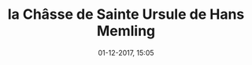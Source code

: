 ---
title: la Châsse de Sainte Ursule de Hans Memling
titleone: '<ruby><rb lang="fr">La&#160;Châsse&#160;de&#160;Sainte Ursule</rb><rt lang="nl">Het&#160;Ursulaschrijn</rt></ruby>'
menu: sainte ursule
created: 03-07-2017, 09:52
date: 01-12-2017, 15:05
modified: 14-12-2017, 15:05
itempage: Article
taxonomy:
    category: [docs, fr]
content:
    items:
       '@taxonomy':
         category: [sainte-ursule, fr]
    order:
        by: default
        dir: asc
    limit: 1
    pagination: true
metadata:
   description: "Présentation et description de la Châsse de Sainte Ursule, œuvre dont le peintre Hans Memling a décoré quatre panneaux latéraux en 1489, visible au Musée Memling, Hôpital Saint-Jean de Bruges, et du texte du 154ème chapître de “la légende dorée” écrit par Jacques de Voragine, intitulé “Les Onze Milles Vierges”"
   keywords: 'Châsse de Sainte Ursule, Bruges, Hôpital Saint-Jean, Brugge, Ursulaschrijn, Hans Memling, Hans Memlinc, Musée Memling, Les Onze Milles Vierges, Jacques de Voragine, La Légende Dorée'
   image: sainte-ursule-700x450.jpg
   image_width: 700
   image_height: 450
   image_title: La mort de Sainte Ursule
   image_legend: "La mort de Sainte Ursule, détail du troisième panneau, “Martyre de Sainte Ursule”"
   'twitter:card' : summary
significantlinks: ["https://fr.wikipedia.org/wiki/Châsse_de_sainte_Ursule"]
specialty: ["Belgique", "Pays-Bas Bourguignons", "Flandres", "Flandres Occidentale", "Bruges", "Brugge", "Musées de Bruges", "Primitifs Flamands", "Renaissance nordique", "Hôpital Saint-Jean", "Musée Hans Memling", "Hans Memling", "Châsse de Sainte Ursule", "Hans Memlinc", "Memling", "Memlinc", "Ursulaschrijn", "Sint-Janshospitaal", "Jacques de Voragine", "La Légende Dorée", "Les Onze Milles Vierges"]
shortcode-core:
   active: true
sitemap:
   changefreq: weekly
   priority: 0.9
---